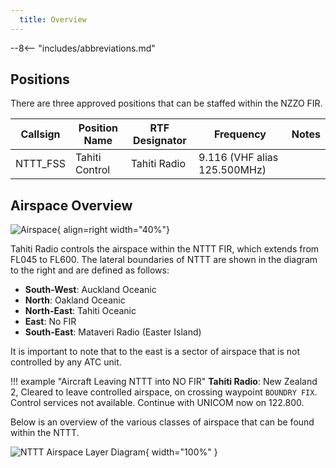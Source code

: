 ```yaml
---
  title: Overview
---
```


--8<-- "includes/abbreviations.md"



## Positions

There are three approved positions that can be staffed within the NZZO FIR. 

| Callsign | Position Name | RTF Designator | Frequency                    | Notes |
| -------- | ------------- | -------------- | ---------------------------- | ----- |
| NTTT_FSS | Tahiti Control  | Tahiti Radio | 9.116 (VHF alias 125.500MHz) |       |

## Airspace Overview

![Airspace](../assets/nttt-area.png){ align=right width="40%"}

Tahiti Radio controls the airspace within the NTTT FIR, which extends from FL045 to FL600. The lateral boundaries of NTTT are shown in the diagram to the right and are defined as follows:

- **South-West**: Auckland Oceanic
- **North**: Oakland Oceanic
- **North-East**: Tahiti Oceanic
- **East**: No FIR
- **South-East**: Mataveri Radio (Easter Island)

It is important to note that to the east is a sector of airspace that is not controlled by any ATC unit.

!!! example "Aircraft Leaving NTTT into NO FIR"
    **Tahiti Radio**: New Zealand 2, Cleared to leave controlled airspace, on crossing waypoint `BOUNDRY FIX`. Control services not available. Continue with UNICOM now on 122.800.


Below is an overview of the various classes of airspace that can be found within the NTTT.

![NTTT Airspace Layer Diagram](../assets/nttt-airspace.png){ width="100%" }

